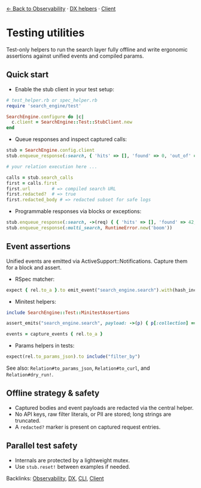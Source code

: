 [← Back to Observability](./observability.md) · [DX helpers](./dx.md) · [Client](./client.md)

# Testing utilities

Test-only helpers to run the search layer fully offline and write ergonomic assertions against unified events and compiled params.

## Quick start

- Enable the stub client in your test setup:

```ruby
# test_helper.rb or spec_helper.rb
require 'search_engine/test'

SearchEngine.configure do |c|
  c.client = SearchEngine::Test::StubClient.new
end
```

- Queue responses and inspect captured calls:

```ruby
stub = SearchEngine.config.client
stub.enqueue_response(:search, { 'hits' => [], 'found' => 0, 'out_of' => 0 })

# your relation execution here ...

calls = stub.search_calls
first = calls.first
first.url        # => compiled search URL
first.redacted?  # => true
first.redacted_body # => redacted subset for safe logs
```

- Programmable responses via blocks or exceptions:

```ruby
stub.enqueue_response(:search, ->(req) { { 'hits' => [], 'found' => 42, 'out_of' => 42 } })
stub.enqueue_response(:multi_search, RuntimeError.new('boom'))
```

## Event assertions

Unified events are emitted via ActiveSupport::Notifications. Capture them for a block and assert.

- RSpec matcher:

```ruby
expect { rel.to_a }.to emit_event("search_engine.search").with(hash_including(collection: "products"))
```

- Minitest helpers:

```ruby
include SearchEngine::Test::MinitestAssertions

assert_emits("search_engine.search", payload: ->(p) { p[:collection] == "products" }) { rel.to_a }

events = capture_events { rel.to_a }
```

- Params helpers in tests:

```ruby
expect(rel.to_params_json).to include("filter_by")
```

See also: `Relation#to_params_json`, `Relation#to_curl`, and `Relation#dry_run!`.

## Offline strategy & safety

- Captured bodies and event payloads are redacted via the central helper.
- No API keys, raw filter literals, or PII are stored; long strings are truncated.
- A `redacted?` marker is present on captured request entries.

## Parallel test safety

- Internals are protected by a lightweight mutex.
- Use `stub.reset!` between examples if needed.

Backlinks: [Observability](./observability.md), [DX](./dx.md), [CLI](./cli.md), [Client](./client.md)
